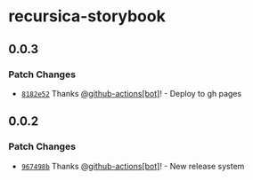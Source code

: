 # recursica-storybook

## 0.0.3

### Patch Changes

- [`8182e52`](https://github.com/borderux/recursica/commit/8182e5264ef1919da466e1e379de25d8445e726c) Thanks [@github-actions[bot]](https://github.com/github-actions%5Bbot%5D)! - Deploy to gh pages

## 0.0.2

### Patch Changes

- [`967498b`](https://github.com/borderux/recursica/commit/967498b27a7ccae054f4459839c36ac059cde1e2) Thanks [@github-actions[bot]](https://github.com/github-actions%5Bbot%5D)! - New release system
